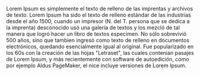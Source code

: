 Lorem Ipsum es simplemente el texto de relleno de las imprentas y archivos de texto. 
Lorem Ipsum ha sido el texto de relleno estándar de las industrias desde el año 1500, cuando un impresor 
(N. del T. persona que se dedica a la imprenta) desconocido usó una galería de textos y los mezcló de 
tal manera que logró hacer un libro de textos especimen. 
No sólo sobrevivió 500 años, sino que tambien ingresó como texto de relleno en documentos electrónicos, 
quedando esencialmente igual al original. Fue popularizado en los 60s con la creación de las hojas 
"Letraset", las cuales contenian pasajes de Lorem Ipsum, y más recientemente con software de 
autoedición, como por ejemplo Aldus PageMaker, el nice incluye versiones de Lorem Ipsum.